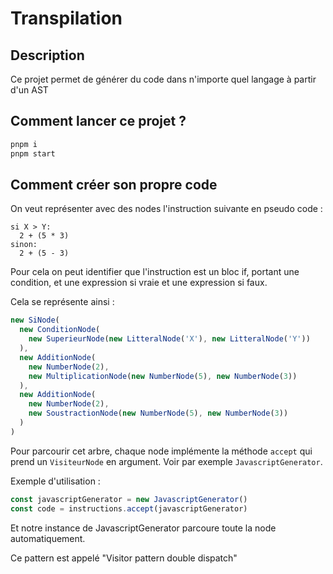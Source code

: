 # Transpilation

## Description

Ce projet permet de générer du code dans n'importe quel langage à partir d'un AST

## Comment lancer ce projet ?

```bash
pnpm i
pnpm start
```
## Comment créer son propre code

On veut représenter avec des nodes l'instruction suivante en pseudo code :

```pseudo
si X > Y:
  2 + (5 * 3)
sinon:
  2 + (5 - 3)
```

Pour cela on peut identifier que l'instruction est un bloc if, portant une condition, et une expression si vraie et une expression si faux.

Cela se représente ainsi :

```typescript
new SiNode(
  new ConditionNode(
    new SuperieurNode(new LitteralNode('X'), new LitteralNode('Y'))
  ),
  new AdditionNode(
    new NumberNode(2),
    new MultiplicationNode(new NumberNode(5), new NumberNode(3))
  ),
  new AdditionNode(
    new NumberNode(2),
    new SoustractionNode(new NumberNode(5), new NumberNode(3))
  )
)
```

Pour parcourir cet arbre, chaque node implémente la méthode `accept` qui prend un `VisiteurNode` en argument. Voir par exemple `JavascriptGenerator`.

Exemple d'utilisation :

```typescript
const javascriptGenerator = new JavascriptGenerator()
const code = instructions.accept(javascriptGenerator)
```

Et notre instance de JavascriptGenerator parcoure toute la node automatiquement.

Ce pattern est appelé "Visitor pattern double dispatch"
